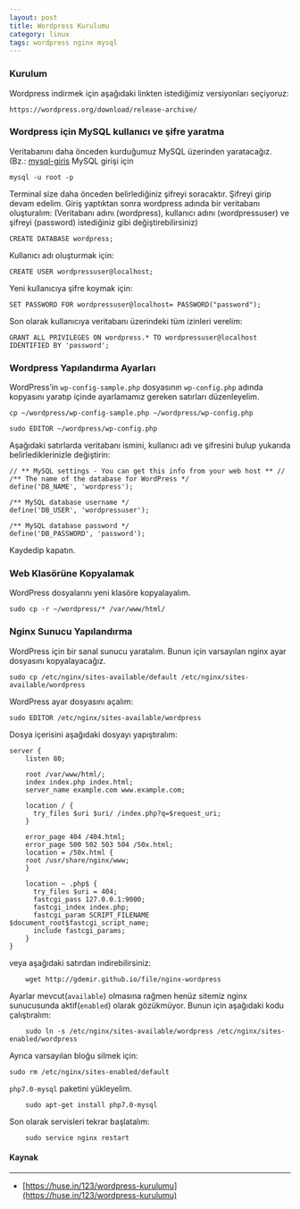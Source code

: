 ```yaml
---
layout: post
title: Wordpress Kurulumu
category: linux
tags: wordpress nginx mysql
---
```


### Kurulum

Wordpress indirmek için aşağıdaki linkten istediğimiz versiyonları seçiyoruz:

	https://wordpress.org/download/release-archive/

### Wordpress için MySQL kullanıcı ve şifre yaratma

Veritabanını daha önceden kurduğumuz MySQL üzerinden yaratacağız. (Bz.: [mysql-giris](http://gdemir.github.io/categories/linux/mysql-giris/) MySQL girişi için

	mysql -u root -p

Terminal size daha önceden belirlediğiniz şifreyi soracaktır. Şifreyi girip devam edelim. Giriş yaptıktan sonra wordpress adında bir veritabanı oluşturalım: (Veritabanı adını (wordpress), kullanıcı adını (wordpressuser) ve şifreyi (password) istediğiniz gibi değiştirebilirsiniz)

	CREATE DATABASE wordpress;

Kullanıcı adı oluşturmak için:

	CREATE USER wordpressuser@localhost;

Yeni kullanıcıya şifre koymak için:

	SET PASSWORD FOR wordpressuser@localhost= PASSWORD("password");

Son olarak kullanıcıya veritabanı üzerindeki tüm izinleri verelim:

	GRANT ALL PRIVILEGES ON wordpress.* TO wordpressuser@localhost IDENTIFIED BY 'password';

### Wordpress Yapılandırma Ayarları

WordPress’in `wp-config-sample.php` dosyasının `wp-config.php` adında kopyasını yaratıp içinde ayarlamamız gereken satırları düzenleyelim.

	cp ~/wordpress/wp-config-sample.php ~/wordpress/wp-config.php

	sudo EDITOR ~/wordpress/wp-config.php

Aşağıdaki satırlarda veritabanı ismini, kullanıcı adı ve şifresini bulup yukarıda belirlediklerinizle değiştirin:

	// ** MySQL settings - You can get this info from your web host ** //
	/** The name of the database for WordPress */
	define('DB_NAME', 'wordpress');

	/** MySQL database username */
	define('DB_USER', 'wordpressuser');

	/** MySQL database password */
	define('DB_PASSWORD', 'password');

Kaydedip kapatın.

### Web Klasörüne Kopyalamak

WordPress dosyalarını yeni klasöre kopyalayalım.

	sudo cp -r ~/wordpress/* /var/www/html/

### Nginx Sunucu Yapılandırma

WordPress için bir sanal sunucu yaratalım. Bunun için varsayılan nginx ayar dosyasını kopyalayacağız.

	sudo cp /etc/nginx/sites-available/default /etc/nginx/sites-available/wordpress

WordPress ayar dosyasını açalım:

	sudo EDITOR /etc/nginx/sites-available/wordpress

Dosya içerisini aşağıdaki dosyayı yapıştıralım:

	server {
	    listen 80;

	    root /var/www/html/;
	    index index.php index.html;
	    server_name example.com www.example.com;

	    location / {
	      try_files $uri $uri/ /index.php?q=$request_uri;
	    }

	    error_page 404 /404.html;
	    error_page 500 502 503 504 /50x.html;
	    location = /50x.html {
	    root /usr/share/nginx/www;
	    }

	    location ~ .php$ {
	      try_files $uri = 404;
	      fastcgi_pass 127.0.0.1:9000;
	      fastcgi_index index.php;
	      fastcgi_param SCRIPT_FILENAME $document_root$fastcgi_script_name;
	      include fastcgi_params;
	    }
	}

veya aşağıdaki satırdan indirebilirsiniz:

		wget http://gdemir.github.io/file/nginx-wordpress

Ayarlar mevcut(`available`) olmasına rağmen henüz sitemiz nginx sunucusunda aktif(`enabled`) olarak gözükmüyor. Bunun için aşağıdaki kodu çalıştıralım:

		sudo ln -s /etc/nginx/sites-available/wordpress /etc/nginx/sites-enabled/wordpress

Ayrıca varsayılan bloğu silmek için:

	sudo rm /etc/nginx/sites-enabled/default

`php7.0-mysql` paketini yükleyelim.

		sudo apt-get install php7.0-mysql

Son olarak servisleri tekrar başlatalım:

		sudo service nginx restart

#### Kaynak
---

- [https://huse.in/123/wordpress-kurulumu](https://huse.in/123/wordpress-kurulumu)
